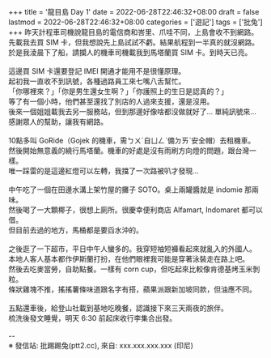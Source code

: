 +++
title = '龍目島 Day 1'
date = 2022-06-28T22:46:32+08:00
draft = false
lastmod = 2022-06-28T22:46:32+08:00
categories = ['遊記']
tags = ['批兔']
+++
昨天計程車司機說龍目島的電信商和峇里、爪哇不同，上島會收不到網路。<br>
先載我去買 SIM 卡，但我想說先上島試試不虧。結果航程到一半真的就沒網路。<br>
於是我淩晨下了船，請攔人的機車司機載我到馬塔蘭買 SIM 卡。到時天已亮。<br>
<br>
這邊買 SIM 卡還要登記 IMEI 開通才能用不是很懂原理。<br>
起初我一直收不到訊號，各種過路員工來七嘴八舌幫忙。<br>
「你哪裡來？」「你是男生還女生啊？」「你護照上的生日是認真的？」<br>
等了有一個小時，他們甚至還找了別店的人過來支援，還是沒用。<br>
後來一個姐姐載我去另一服務站，但到那邊好像啥都沒做就好了… 單純訊號來…<br>
感謝眾人的幫助，讓我有網路。<br>
<br>
10點多叫 GoRide（Gojek 的機車，需ㄅㄨˊ自ㄩㄥˋ備ㄉㄞˋ安全帽）去租機車。<br>
然後開始無意義的繞行馬塔蘭。機車的好處是沒有雨刷方向燈的問題，跟台灣一樣。<br>
唯一踩雷的是這邊紅燈可以左轉，我擋了一次路被叭才發現…<br>
<br>
中午吃了一個在田邊水溝上架竹屋的攤子 SOTO。桌上兩罐醬就是 indomie 那兩味。<br>
然後喝了一大顆椰子，很想上廁所。很慶幸便利商店 Alfamart, Indomaret 都可以借。<br>
但目前去過的地方，馬桶都是要舀水沖的。<br>
<br>
之後逛了一下超市，平日中午人蠻多的。我穿短袖短褲看起來就亂入的外國人。<br>
本地人客人基本都作伊斯蘭打扮，在他們眼裡我可能是穿著泳裝走在路上吧。<br>
然後去吃麥當勞，自助點餐。一樣有 corn cup，但吃起來比較像肯德基烤玉米剝粒。<br>
條狀雞塊不推，搖搖薯條味道跟名字有搭，蘋果派跟新加坡同款，但油應不同。<br>
<br>
五點還車後，給登山社載到基地吃晚餐，認識接下來三天兩夜的旅伴。<br>
梳洗後發文睡覺，明天 6:30 前起床收行李集合出發。<br>
<br>
--<br>
※ 發信站: 批踢踢兔(ptt2.cc), 來自: xxx.xxx.xxx.xxx (印尼)<br>
